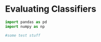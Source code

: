 # Evaluating Classifiers 



```python
import pandas as pd
import numpy as np
```

```python
#some test stuff
```
